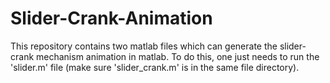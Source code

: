 # Slider-Crank-Animation
This repository contains two matlab files which can generate the slider-crank mechanism animation in matlab.
To do this, one just needs to run the 'slider.m' file (make sure 'slider_crank.m' is in the same file directory).
